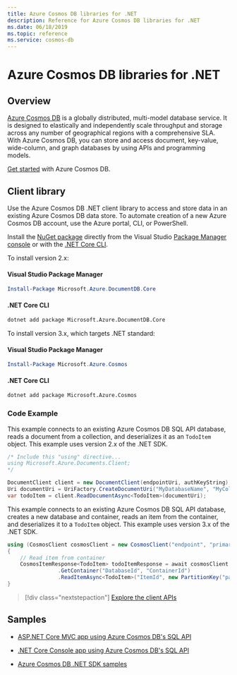 ```yaml
---
title: Azure Cosmos DB libraries for .NET
description: Reference for Azure Cosmos DB libraries for .NET
ms.date: 06/18/2019
ms.topic: reference
ms.service: cosmos-db
---
```


# Azure Cosmos DB libraries for .NET

## Overview

[Azure Cosmos DB](https://docs.microsoft.com/azure/cosmos-db/introduction) is a globally distributed, multi-model database service. It is designed to elastically and independently scale throughput and storage across any number of geographical regions with a comprehensive SLA. With Azure Cosmos DB, you can store and access document, key-value, wide-column, and graph databases by using APIs and programming models. 

[Get started](https://docs.microsoft.com/azure/cosmos-db/create-sql-api-dotnet) with Azure Cosmos DB.

## Client library

Use the Azure Cosmos DB .NET client library to access and store data in an existing Azure Cosmos DB data store. To automate creation of a new Azure Cosmos DB account, use the Azure portal, CLI, or PowerShell.

Install the [NuGet package](https://www.nuget.org/packages/Microsoft.Azure.Cosmos) directly from the Visual Studio [Package Manager console][PackageManager] or with the [.NET Core CLI][DotNetCLI].

To install version 2.x:

#### Visual Studio Package Manager

```powershell
Install-Package Microsoft.Azure.DocumentDB.Core
```

#### .NET Core CLI

```bash
dotnet add package Microsoft.Azure.DocumentDB.Core
```

To install version 3.x, which targets .NET standard: 

#### Visual Studio Package Manager

```powershell
Install-Package Microsoft.Azure.Cosmos
```

#### .NET Core CLI

```bash
dotnet add package Microsoft.Azure.Cosmos
```


### Code Example

This example connects to an existing Azure Cosmos DB SQL API database, reads a document from a collection, and deserializes it as an `TodoItem` object. This example uses version 2.x of the .NET SDK.   

```csharp
/* Include this "using" directive...
using Microsoft.Azure.Documents.Client;
*/

DocumentClient client = new DocumentClient(endpointUri, authKeyString);
Uri documentUri = UriFactory.CreateDocumentUri("MyDatabaseName", "MyCollectionName", "DocumentId");
var todoItem = client.ReadDocumentAsync<TodoItem>(documentUri);
```

This example connects to an existing Azure Cosmos DB SQL API database, creates a new database and container, reads an item from the container, and deserializes it to a `TodoItem` object. This example uses version 3.x of the .NET SDK.   

```csharp
using (CosmosClient cosmosClient = new CosmosClient("endpoint", "primaryKey"))
{
    // Read item from container
    CosmosItemResponse<TodoItem> todoItemResponse = await cosmosClient
                .GetContainer("DatabaseId", "ContainerId")
                .ReadItemAsync<TodoItem>("ItemId", new PartitionKey("partitionKeyValue"));
}
```

> [!div class="nextstepaction"]
> [Explore the client APIs](/dotnet/api/overview/azure/cosmosdb/client)

## Samples

* [ASP.NET Core MVC app using Azure Cosmos DB's SQL API](hhttps://github.com/Azure-Samples/cosmos-dotnet-core-todo-app)

* [.NET Core Console app using Azure Cosmos DB's SQL API](https://github.com/Azure-Samples/cosmos-dotnet-core-getting-started)

* [Azure Cosmos DB .NET SDK samples](https://github.com/Azure/azure-cosmos-dotnet-v3/tree/master/Microsoft.Azure.Cosmos.Samples/CodeSamples)

[PackageManager]: https://docs.microsoft.com/nuget/tools/package-manager-console
[DotNetCLI]: https://docs.microsoft.com/dotnet/core/tools/dotnet-add-package
